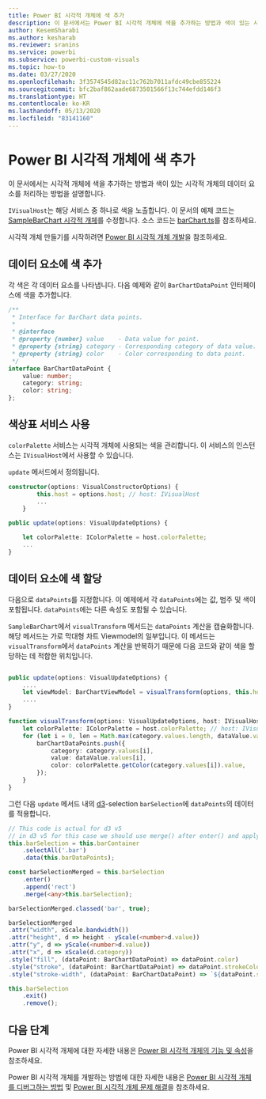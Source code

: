 ```yaml
---
title: Power BI 시각적 개체에 색 추가
description: 이 문서에서는 Power BI 시각적 개체에 색을 추가하는 방법과 색이 있는 시각적 개체의 데이터 요소를 처리하는 방법을 설명합니다.
author: KesemSharabi
ms.author: kesharab
ms.reviewer: sranins
ms.service: powerbi
ms.subservice: powerbi-custom-visuals
ms.topic: how-to
ms.date: 03/27/2020
ms.openlocfilehash: 3f3574545d82ac11c762b7011afdc49cbe855224
ms.sourcegitcommit: bfc2baf862aade6873501566f13c744efdd146f3
ms.translationtype: HT
ms.contentlocale: ko-KR
ms.lasthandoff: 05/13/2020
ms.locfileid: "83141160"
---
```

# <a name="add-colors-to-your-power-bi-visuals"></a>Power BI 시각적 개체에 색 추가

이 문서에서는 시각적 개체에 색을 추가하는 방법과 색이 있는 시각적 개체의 데이터 요소를 처리하는 방법을 설명합니다.

`IVisualHost`는 해당 서비스 중 하나로 색을 노출합니다.
이 문서의 예제 코드는 [SampleBarChart 시각적 개체](https://github.com/microsoft/PowerBI-visuals-sampleBarChart)를 수정합니다.
소스 코드는 [barChart.ts](https://github.com/microsoft/PowerBI-visuals-sampleBarChart/blob/master/src/barChart.ts)를 참조하세요.

시각적 개체 만들기를 시작하려면 [Power BI 시각적 개체 개발](custom-visual-develop-tutorial.md)을 참조하세요.

## <a name="add-color-to-data-points"></a>데이터 요소에 색 추가

각 색은 각 데이터 요소를 나타냅니다.
다음 예제와 같이 `BarChartDataPoint` 인터페이스에 색을 추가합니다.

```typescript
/**
 * Interface for BarChart data points.
 *
 * @interface
 * @property {number} value    - Data value for point.
 * @property {string} category - Corresponding category of data value.
 * @property {string} color    - Color corresponding to data point.
 */
interface BarChartDataPoint {
    value: number;
    category: string;
    color: string;
};
```

## <a name="use-the-color-palette-service"></a>색상표 서비스 사용

`colorPalette` 서비스는 시각적 개체에 사용되는 색을 관리합니다.
이 서비스의 인스턴스는 `IVisualHost`에서 사용할 수 있습니다.

`update` 메서드에서 정의됩니다.

```typescript
constructor(options: VisualConstructorOptions) {
        this.host = options.host; // host: IVisualHost
        ...
    }

public update(options: VisualUpdateOptions) {

    let colorPalette: IColorPalette = host.colorPalette;
    ...
}
```

## <a name="assigning-color-to-data-points"></a>데이터 요소에 색 할당

다음으로 `dataPoints`를 지정합니다.
이 예제에서 각 `dataPoints`에는 값, 범주 및 색이 포함됩니다.
`dataPoints`에는 다른 속성도 포함될 수 있습니다.

`SampleBarChart`에서 `visualTransform` 메서드는 `dataPoints` 계산을 캡슐화합니다.
해당 메서드는 가로 막대형 차트 Viewmodel의 일부입니다.
이 메서드는 `visualTransform`에서 `dataPoints` 계산을 반복하기 때문에 다음 코드와 같이 색을 할당하는 데 적합한 위치입니다.

```typescript

public update(options: VisualUpdateOptions) {
    ....
    let viewModel: BarChartViewModel = visualTransform(options, this.host);
    ....
}

function visualTransform(options: VisualUpdateOptions, host: IVisualHost): BarChartViewModel {
    let colorPalette: IColorPalette = host.colorPalette; // host: IVisualHost
    for (let i = 0, len = Math.max(category.values.length, dataValue.values.length); i < len; i++) {
        barChartDataPoints.push({
            category: category.values[i],
            value: dataValue.values[i],
            color: colorPalette.getColor(category.values[i]).value,
        });
    }
}
```

그런 다음 `update` 메서드 내의 [d3](https://d3js.org/)-selection `barSelection`에 `dataPoints`의 데이터를 적용합니다.

```typescript
// This code is actual for d3 v5
// in d3 v5 for this case we should use merge() after enter() and apply changes on barSelectionMerged
this.barSelection = this.barContainer
    .selectAll('.bar')
    .data(this.barDataPoints);

const barSelectionMerged = this.barSelection
    .enter()
    .append('rect')
    .merge(<any>this.barSelection);

barSelectionMerged.classed('bar', true);

barSelectionMerged
.attr("width", xScale.bandwidth())
.attr("height", d => height - yScale(<number>d.value))
.attr("y", d => yScale(<number>d.value))
.attr("x", d => xScale(d.category))
.style("fill", (dataPoint: BarChartDataPoint) => dataPoint.color)
.style("stroke", (dataPoint: BarChartDataPoint) => dataPoint.strokeColor)
.style("stroke-width", (dataPoint: BarChartDataPoint) => `${dataPoint.strokeWidth}px`);

this.barSelection
    .exit()
    .remove();
```

## <a name="next-steps"></a>다음 단계

Power BI 시각적 개체에 대한 자세한 내용은 [Power BI 시각적 개체의 기능 및 속성](capabilities.md)을 참조하세요.

Power BI 시각적 개체를 개발하는 방법에 대한 자세한 내용은 [Power BI 시각적 개체를 디버그하는 방법](visuals-how-to-debug.md) 및 [Power BI 시각적 개체 문제 해결](power-bi-custom-visuals-troubleshoot.md)을 참조하세요.
